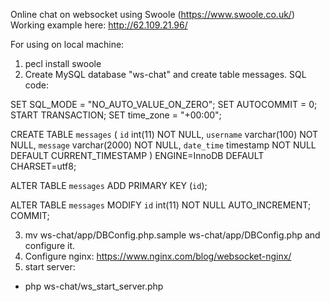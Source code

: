 Online chat on websocket using Swoole (https://www.swoole.co.uk/)
Working example here: http://62.109.21.96/

For using on local machine:
1. pecl install swoole
2. Create MySQL database "ws-chat" and create table messages.
SQL code:

SET SQL_MODE = "NO_AUTO_VALUE_ON_ZERO";
SET AUTOCOMMIT = 0;
START TRANSACTION;
SET time_zone = "+00:00";

CREATE TABLE `messages` (
  `id` int(11) NOT NULL,
  `username` varchar(100) NOT NULL,
  `message` varchar(2000) NOT NULL,
  `date_time` timestamp NOT NULL DEFAULT CURRENT_TIMESTAMP
) ENGINE=InnoDB DEFAULT CHARSET=utf8;

ALTER TABLE `messages`
  ADD PRIMARY KEY (`id`);

ALTER TABLE `messages`
  MODIFY `id` int(11) NOT NULL AUTO_INCREMENT;
COMMIT;

3. mv ws-chat/app/DBConfig.php.sample ws-chat/app/DBConfig.php and configure it.
4. Configure nginx: https://www.nginx.com/blog/websocket-nginx/
5. start server: 
 - php ws-chat/ws_start_server.php
